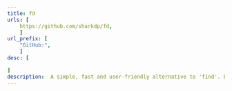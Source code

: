 ```yaml
---
title: fd
urls: [
    https://github.com/sharkdp/fd,
    ]
url_prefix: [
    "GitHub:", 
    ]
desc: [

]
description:  A simple, fast and user-friendly alternative to 'find'. Basically regex file search.
---
```

